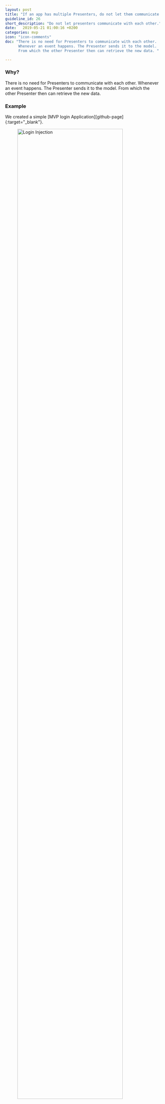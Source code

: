 ```yaml
---
layout: post
title: "If an app has multiple Presenters, do not let them communicate with each other."
guideline_id: 26
short_description: "Do not let presenters communicate with each other."
date:   2019-05-21 01:00:16 +0200
categories: mvp
icon: "icon-comments"
doc: "There is no need for Presenters to communicate with each other. 
      Whenever an event happens. The Presenter sends it to the model. 
      From which the other Presenter then can retrieve the new data. "

---
```

<h3>Why?</h3>
There is no need for Presenters to communicate with each other. 
Whenever an event happens. The Presenter sends it to the model. 
From which the other Presenter then can retrieve the new data. 

<h3>Example</h3>
We created a simple [MVP login Application][github-page]{:target="_blank"}.

<figure>
  <img src="/assets/MVPLogin_depicted.png" alt="Login Injection" width="90%">
</figure>

Presenters do not have to talk with eachother.
	Whenever an Event happens at for example the addUserView. 
	The Presenter let it sink to the model, and other Presenters will find for example a new user.


Check out the [Github page][github-page]{:target="_blank"} to view the complete repository.

<a href="https://github.com/Geertdepont/bachelor_thesis/tree/master/MVPLogin" target="_blank"><button type="button" class="btn btn-primary btn-icon-right">Go to the github page</button></a>

This guideline was extracted from:
<table id="guidelinelinks">
  <tr>
    <th>Id</th>
    <th>Guideline</th>
    <th>URL</th>
  </tr>
    <tr>
      <td>215</td>
      <td>How does a “ChildPresenter” communicate with its “ParentPresenter”? From my point of view such ParentChild relations are a code smell, because they introduce a direct coupling between both Parent and Child, which leads to code that is hard to read, hard to maintain, where changing requirement affects a lot of components (hence it’s a virtually impossible task in large systems) and last but not least introduces shared state that is hard to predict and even harder to reproduce and debug.</td>
     <td><a href="http://hannesdorfmann.com/android/mosby3-mvi-4" target="_blank">http://hannesdorfmann.com/android/mosby3-mvi-4</a></td>
    </tr> 
     
</table>

[github-page]: https://github.com/Geertdepont/bachelor_thesis/tree/master/MVPLogin

